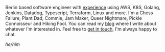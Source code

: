 Berlin based software engineer with [experience](https://jsphwllng.com/cv) using AWS, K8S, Golang, Jenkins, Datadog, Typescript, Terraform, Linux and more. I'm a Chess Failure, Plant Dad, Commie, Jam Maker, Queer Nightmare, Pickle Connoisseur and Hiking Fool. You can read my [blog](https://jsphwllng.com/blog) where I write about whatever I'm interested in. Feel free to [get in touch](https://jsphwllng.com/contact), I'm always happy to chat.

_he/him_
